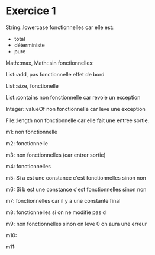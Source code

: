 # Exercice 1

String::lowercase fonctionnelles car elle est:

- total
- déterministe
- pure

Math::max, Math::sin fonctionnelles:

List::add, pas fonctionnelle effet de bord

List::size, fonctionelle 
 
List::contains non fonctionnelle car revoie un exception

Integer::valueOf non fonctionnelle car leve une exception 
 
File::length non fonctionnelle car elle fait une entree sortie.

m1: non fonctionnelle

m2: fonctionnelle

m3: non fonctionnelles (car entrer sortie)

m4: fonctionnelles

m5: Si a est une constance c'est fonctionnelles sinon non

m6: Si b est une constance c'est fonctionnelles sinon non

m7: fonctionnelles car il y a une constante final

m8: fonctionnelles si on ne modifie pas d 

m9: non fonctionnelles sinon on leve 0 on aura une erreur 

m10:

m11: